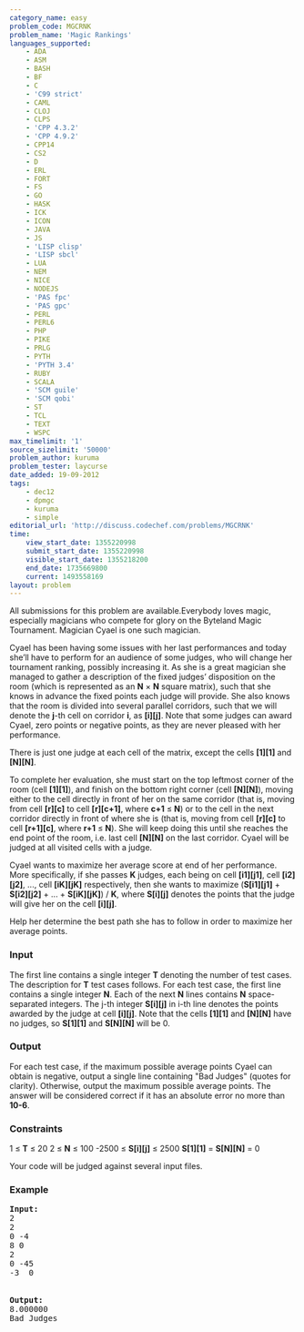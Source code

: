 ```yaml
---
category_name: easy
problem_code: MGCRNK
problem_name: 'Magic Rankings'
languages_supported:
    - ADA
    - ASM
    - BASH
    - BF
    - C
    - 'C99 strict'
    - CAML
    - CLOJ
    - CLPS
    - 'CPP 4.3.2'
    - 'CPP 4.9.2'
    - CPP14
    - CS2
    - D
    - ERL
    - FORT
    - FS
    - GO
    - HASK
    - ICK
    - ICON
    - JAVA
    - JS
    - 'LISP clisp'
    - 'LISP sbcl'
    - LUA
    - NEM
    - NICE
    - NODEJS
    - 'PAS fpc'
    - 'PAS gpc'
    - PERL
    - PERL6
    - PHP
    - PIKE
    - PRLG
    - PYTH
    - 'PYTH 3.4'
    - RUBY
    - SCALA
    - 'SCM guile'
    - 'SCM qobi'
    - ST
    - TCL
    - TEXT
    - WSPC
max_timelimit: '1'
source_sizelimit: '50000'
problem_author: kuruma
problem_tester: laycurse
date_added: 19-09-2012
tags:
    - dec12
    - dpmgc
    - kuruma
    - simple
editorial_url: 'http://discuss.codechef.com/problems/MGCRNK'
time:
    view_start_date: 1355220998
    submit_start_date: 1355220998
    visible_start_date: 1355218200
    end_date: 1735669800
    current: 1493558169
layout: problem
---
```

All submissions for this problem are available.Everybody loves magic, especially magicians who compete for glory on the Byteland Magic Tournament. Magician Cyael is one such magician.

Cyael has been having some issues with her last performances and today she’ll have to perform for an audience of some judges, who will change her tournament ranking, possibly increasing it. As she is a great magician she managed to gather a description of the fixed judges’ disposition on the room (which is represented as an **N** × **N** square matrix), such that she knows in advance the fixed points each judge will provide. She also knows that the room is divided into several parallel corridors, such that we will denote the **j**-th cell on corridor **i**, as **\[i\]\[j\]**. Note that some judges can award Cyael, zero points or negative points, as they are never pleased with her performance.

There is just one judge at each cell of the matrix, except the cells **\[1\]\[1\]** and **\[N\]\[N\]**.

To complete her evaluation, she must start on the top leftmost corner of the room (cell **\[1\]\[1\]**), and finish on the bottom right corner (cell **\[N\]\[N\]**), moving either to the cell directly in front of her on the same corridor (that is, moving from cell **\[r\]\[c\]** to cell **\[r\]\[c+1\]**, where **c+1** ≤ **N**) or to the cell in the next corridor directly in front of where she is (that is, moving from cell **\[r\]\[c\]** to cell **\[r+1\]\[c\]**, where **r+1** ≤ **N**). She will keep doing this until she reaches the end point of the room, i.e. last cell **\[N\]\[N\]** on the last corridor. Cyael will be judged at all visited cells with a judge.

Cyael wants to maximize her average score at end of her performance. More specifically, if she passes **K** judges, each being on cell **\[i1\]\[j1\]**, cell **\[i2\]\[j2\]**, ..., cell **\[iK\]\[jK\]** respectively, then she wants to maximize (**S\[i1\]\[j1\]** + **S\[i2\]\[j2\]** + ... + **S\[iK\]\[jK\]**) / **K**, where **S\[i\]\[j\]** denotes the points that the judge will give her on the cell **\[i\]\[j\]**.

Help her determine the best path she has to follow in order to maximize her average points.

### Input

The first line contains a single integer **T** denoting the number of test cases. The description for **T** test cases follows. For each test case, the first line contains a single integer **N**. Each of the next **N** lines contains **N** space-separated integers.
The j-th integer **S\[i\]\[j\]** in i-th line denotes the points awarded by the judge at cell **\[i\]\[j\]**.
Note that the cells **\[1\]\[1\]** and **\[N\]\[N\]** have no judges, so **S\[1\]\[1\]** and **S\[N\]\[N\]** will be 0.

### Output

For each test case, if the maximum possible average points Cyael can obtain is negative, output a single line containing "Bad Judges" (quotes for clarity). Otherwise, output the maximum possible average points. The answer will be considered correct if it has an absolute error no more than **10-6**.

### Constraints

1 ≤ **T** ≤ 20
2 ≤ **N** ≤ 100
-2500 ≤ **S\[i\]\[j\]** ≤ 2500
**S\[1\]\[1\]** = **S\[N\]\[N\]** = 0

Your code will be judged against several input files.

### Example

<pre>
<b>Input:</b>
2
2
0 -4
8 0
2
0 -45
-3  0


<b>Output:</b>
8.000000
Bad Judges
</pre>